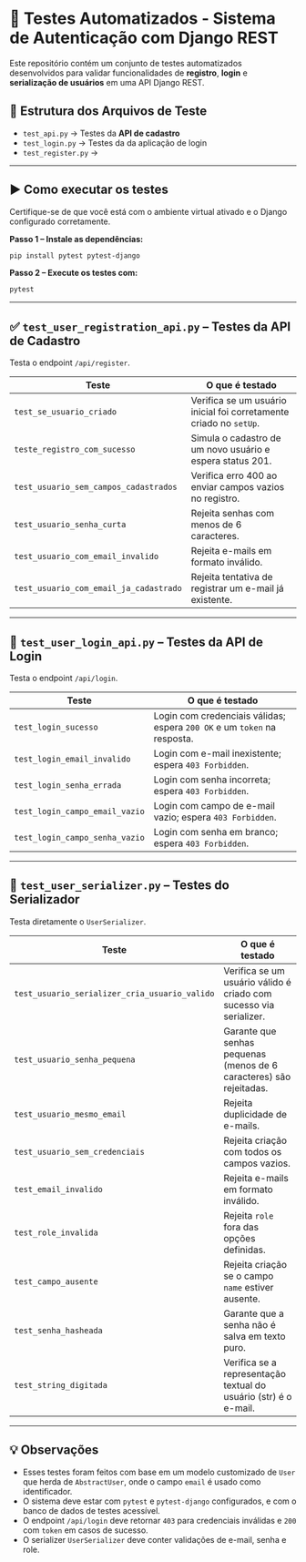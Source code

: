 # 🧪 Testes Automatizados - Sistema de Autenticação com Django REST

Este repositório contém um conjunto de testes automatizados desenvolvidos para validar funcionalidades de **registro**, **login** e **serialização de usuários** em uma API Django REST.

## 📁 Estrutura dos Arquivos de Teste

- `test_api.py` → Testes da **API de cadastro**
- `test_login.py` → Testes da da aplicação de login 
- `test_register.py` → 

---

## ▶️ Como executar os testes

Certifique-se de que você está com o ambiente virtual ativado e o Django configurado corretamente.

**Passo 1 – Instale as dependências:**

```bash
pip install pytest pytest-django
```

**Passo 2 – Execute os testes com:**

```bash
pytest
```

---

## ✅ `test_user_registration_api.py` – Testes da API de Cadastro

Testa o endpoint `/api/register`.

| Teste | O que é testado |
|-------|------------------|
| `test_se_usuario_criado` | Verifica se um usuário inicial foi corretamente criado no `setUp`. |
| `teste_registro_com_sucesso` | Simula o cadastro de um novo usuário e espera status 201. |
| `test_usuario_sem_campos_cadastrados` | Verifica erro 400 ao enviar campos vazios no registro. |
| `test_usuario_senha_curta` | Rejeita senhas com menos de 6 caracteres. |
| `test_usuario_com_email_invalido` | Rejeita e-mails em formato inválido. |
| `test_usuario_com_email_ja_cadastrado` | Rejeita tentativa de registrar um e-mail já existente. |

---

## 🔐 `test_user_login_api.py` – Testes da API de Login

Testa o endpoint `/api/login`.

| Teste | O que é testado |
|-------|------------------|
| `test_login_sucesso` | Login com credenciais válidas; espera `200 OK` e um `token` na resposta. |
| `test_login_email_invalido` | Login com e-mail inexistente; espera `403 Forbidden`. |
| `test_login_senha_errada` | Login com senha incorreta; espera `403 Forbidden`. |
| `test_login_campo_email_vazio` | Login com campo de e-mail vazio; espera `403 Forbidden`. |
| `test_login_campo_senha_vazio` | Login com senha em branco; espera `403 Forbidden`. |

---

## 🧱 `test_user_serializer.py` – Testes do Serializador

Testa diretamente o `UserSerializer`.

| Teste | O que é testado |
|-------|------------------|
| `test_usuario_serializer_cria_usuario_valido` | Verifica se um usuário válido é criado com sucesso via serializer. |
| `test_usuario_senha_pequena` | Garante que senhas pequenas (menos de 6 caracteres) são rejeitadas. |
| `test_usuario_mesmo_email` | Rejeita duplicidade de e-mails. |
| `test_usuario_sem_credenciais` | Rejeita criação com todos os campos vazios. |
| `test_email_invalido` | Rejeita e-mails em formato inválido. |
| `test_role_invalida` | Rejeita `role` fora das opções definidas. |
| `test_campo_ausente` | Rejeita criação se o campo `name` estiver ausente. |
| `test_senha_hasheada` | Garante que a senha não é salva em texto puro. |
| `test_string_digitada` | Verifica se a representação textual do usuário (str) é o e-mail. |

---

## 💡 Observações

- Esses testes foram feitos com base em um modelo customizado de `User` que herda de `AbstractUser`, onde o campo `email` é usado como identificador.
- O sistema deve estar com `pytest` e `pytest-django` configurados, e com o banco de dados de testes acessível.
- O endpoint `/api/login` deve retornar `403` para credenciais inválidas e `200` com `token` em casos de sucesso.
- O serializer `UserSerializer` deve conter validações de e-mail, senha e role.
